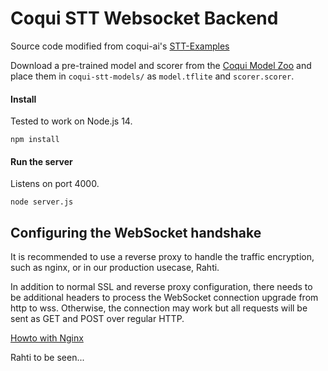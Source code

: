 # Coqui STT Websocket Backend
Source code modified from coqui-ai's [STT-Examples](https://github.com/coqui-ai/STT-examples/tree/r1.0/web_microphone_websocket)

Download a pre-trained model and scorer from the [Coqui Model Zoo](https://coqui.ai/models) and place them in `coqui-stt-models/` as `model.tflite` and `scorer.scorer`.

#### Install
Tested to work on Node.js 14.

```
npm install
```
#### Run the server
Listens on port 4000.
```
node server.js
```

## Configuring the WebSocket handshake
It is recommended to use a reverse proxy to handle the traffic encryption, such as nginx, or in our production usecase, Rahti.


In addition to normal SSL and reverse proxy configuration, there needs to be additional headers
to process the WebSocket connection upgrade from http to wss.
Otherwise, the connection may work but all requests will be sent as GET and POST over regular HTTP.

[Howto with Nginx](https://www.nginx.com/blog/websocket-nginx/)

Rahti to be seen...